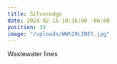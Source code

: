 ```yaml
---
title: Silveredge
date: 2024-02-15 10:36:00 -06:00
position: 33
image: "/uploads/WW%20LINES.jpg"
---
```


Wastewater lines